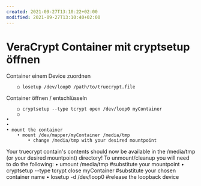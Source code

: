 ```yaml
---
created: 2021-09-27T13:10:22+02:00
modified: 2021-09-27T13:10:40+02:00
---
```


# VeraCrypt Container mit cryptsetup öffnen

Container einem Device zuordnen
		
		○ losetup /dev/loop0 /path/to/truecrypt.file
		
Container öffnen / entschlüsseln
		
		○ cryptsetup --type tcrypt open /dev/loop0 myContainer
		○ 
	• 
	• 
	• mount the container
		• mount /dev/mapper/myContainer /media/tmp
			• change /media/tmp with your desired mountpoint
Your truecrypt contain's contents should now be available in the /media/tmp (or your desired mountpoint) directory!
To unmount/cleanup you will need to do the following:
	• umount /media/tmp #substitute your mountpoint
	• cryptsetup --type tcrypt close myContainer #substitute your chosen container name
	• losetup -d /dev/loop0 #release the loopback device
